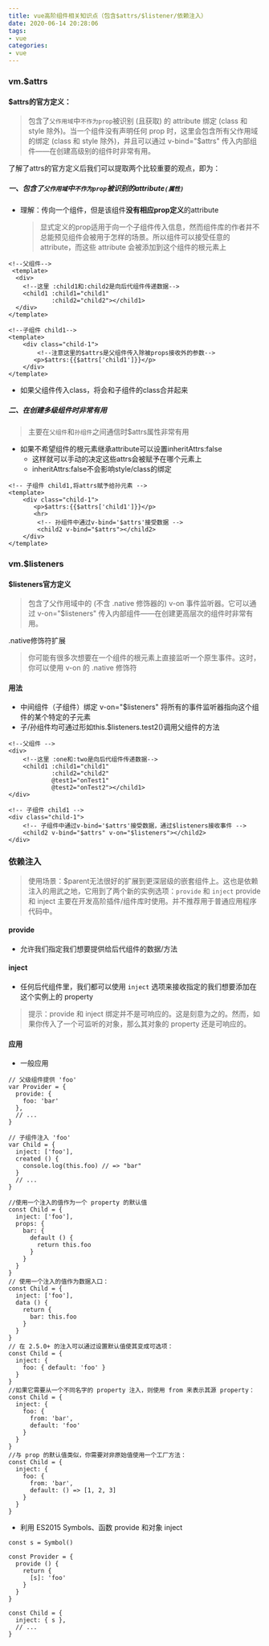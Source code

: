 ```yaml
---
title: vue高阶组件相关知识点（包含$attrs/$listener/依赖注入）
date: 2020-06-14 20:28:06
tags:
- vue
categories:
- vue
---
```


### vm.$attrs
#### $attrs的官方定义：
> 包含了`父作用域`中`不作为prop`被识别 (且获取) 的 attribute 绑定 (class 和 style 除外)。当一个组件没有声明任何 prop 时，这里会包含所有父作用域的绑定 (class 和 style 除外)，并且可以通过 v-bind="$attrs" 传入内部组件——在创建高级别的组件时非常有用。

了解了attrs的官方定义后我们可以提取两个比较重要的观点，即为：

##### 一、包含了`父作用域`中`不作为prop`被识别的attribute`(属性)`

- 理解：传向一个组件，但是该组件**没有相应prop定义**的attribute
    > 显式定义的prop适用于向一个子组件传入信息，然而组件库的作者并不总能预见组件会被用于怎样的场景。所以组件可以接受任意的 attribute，而这些 attribute 会被添加到这个组件的根元素上
```
<!--父组件-->
 <template>
  <div>
    <!--这里 :child1和:child2是向后代组件传递数据-->
    <child1 :child1="child1"
            :child2="child2"></child1>
  </div>
</template>

<!--子组件 child1-->
<template>
    <div class="child-1">
        <!--注意这里的$attrs是父组件传入除被props接收外的参数-->
       <p>$attrs:{{$attrs['child1']}}</p>
    </div>
</template>
```
- 如果父组件传入class，将会和子组件的class合并起来


##### 二、在创建多级组件时非常有用
> 主要在`父组件`和`孙组件`之间通信时$attrs属性非常有用

- 如果不希望组件的根元素继承attribute可以设置inheritAttrs:false
    - 这样就可以手动的决定这些attrs会被赋予在哪个元素上
    - inheritAttrs:false不会影响style/class的绑定
```
<!-- 子组件 child1,将attrs赋予给孙元素 -->
<template>
    <div class="child-1">
       <p>$attrs:{{$attrs['child1']}}</p>
       <hr>
        <!-- 孙组件中通过v-bind='$attrs'接受数据 -->
        <child2 v-bind="$attrs"></child2>
    </div>
</template>
```

### vm.$listeners
#### $listeners官方定义
> 包含了父作用域中的 (不含 .native 修饰器的) v-on 事件监听器。它可以通过 v-on="$listeners" 传入内部组件——在创建更高层次的组件时非常有用。

.native修饰符扩展
> 你可能有很多次想要在一个组件的根元素上直接监听一个原生事件。这时，你可以使用 v-on 的 .native 修饰符
> <base-input v-on:focus.native="onFocus"></base-input>


#### 用法
- 中间组件（子组件）绑定 v-on="$listeners" 将所有的事件监听器指向这个组件的某个特定的子元素
- 子/孙组件均可通过形如this.$listeners.test2()调用父组件的方法

```
<!--父组件 -->
<div>
    <!--这里 :one和:two是向后代组件传递数据-->
    <child1 :child1="child1"
            :child2="child2"
            @test1="onTest1"
            @test2="onTest2"></child1>
</div>

<!-- 子组件 child1 -->
<div class="child-1">
    <!-- 子组件中通过v-bind='$attrs'接受数据，通过$listeners接收事件 -->
    <child2 v-bind="$attrs" v-on="$listeners"></child2>
</div>
```
### 依赖注入
> 使用场景：$parent无法很好的扩展到更深层级的嵌套组件上。这也是依赖注入的用武之地，它用到了两个新的实例选项：`provide` 和 `inject`
> provide 和 inject 主要在开发高阶插件/组件库时使用。并不推荐用于普通应用程序代码中。
#### provide
- 允许我们指定我们想要提供给后代组件的数据/方法
#### inject
- 任何后代组件里，我们都可以使用 `inject` 选项来接收指定的我们想要添加在这个实例上的 property

> 提示：provide 和 inject 绑定并不是可响应的。这是刻意为之的。然而，如果你传入了一个可监听的对象，那么其对象的 property 还是可响应的。

#### 应用
- 一般应用
```
// 父级组件提供 'foo'
var Provider = {
  provide: {
    foo: 'bar'
  },
  // ...
}

// 子组件注入 'foo'
var Child = {
  inject: ['foo'],
  created () {
    console.log(this.foo) // => "bar"
  }
  // ...
}

//使用一个注入的值作为一个 property 的默认值
const Child = {
  inject: ['foo'],
  props: {
    bar: {
      default () {
        return this.foo
      }
    }
  }
}
// 使用一个注入的值作为数据入口：
const Child = {
  inject: ['foo'],
  data () {
    return {
      bar: this.foo
    }
  }
}
// 在 2.5.0+ 的注入可以通过设置默认值使其变成可选项：
const Child = {
  inject: {
    foo: { default: 'foo' }
  }
}
//如果它需要从一个不同名字的 property 注入，则使用 from 来表示其源 property：
const Child = {
  inject: {
    foo: {
      from: 'bar',
      default: 'foo'
    }
  }
}
//与 prop 的默认值类似，你需要对非原始值使用一个工厂方法：
const Child = {
  inject: {
    foo: {
      from: 'bar',
      default: () => [1, 2, 3]
    }
  }
}
```

- 利用 ES2015 Symbols、函数 provide 和对象 inject
```
const s = Symbol()

const Provider = {
  provide () {
    return {
      [s]: 'foo'
    }
  }
}

const Child = {
  inject: { s },
  // ...
}
```



